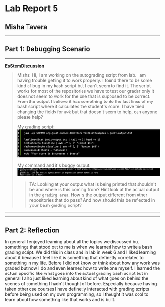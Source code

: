 # Lab Report 5
## Misha Tavera
----- 

## Part 1: Debugging Scenario 

---
**EsStemDiscussion**
> Misha: Hi, I am working on the autograding script from lab. I am having trouble getting it to work properly. I found there to be some kind of bug in my bash script but I can't seem to find it. The script works for most of the repositories we have to test our grader only it does not seem to work for the one that is supposed to be correct. From the output I believe it has something to do the last lines of my bash script where it calculates the student's score. I have tried changing the fields for `awk` but that doesn't seem to help, can anyone please help?
>
>  My grading script: ![buggygradingscript](buggygrader.png)
>
> My command and it's buggy output: ![bugoutput](buggraderouput.png)
>
>
> > TA: Looking at your output what is being printed that shouldn't be and where is this coming from? Hint look at the actual output in the `grading area`. How is the output different from other repositories that do pass? And how should this be reflected in your bash grading script?
---



-----

## Part 2: Reflection

In general I enjoyed learning about all the topics we discussed but somethings that stood out to me is when we learned how to write a bash grading script. We did this in class and in lab in week 6 and I liked learning about it because I feel like it is something that definetly correlated to something in my life. Before I did not know or think about how any work was graded but now I do and even learned how to write one myself. I learned the actual specific like what goes into the actual grading bash script but in general I also just liked learning about kind of what goes on behind the scenes of something I hadn't thought of before. Especially because having taken other cse courses I have definetly interacted with grading scripts before being used on my own programming, so I thought it was cool to learn about how something like that works and is built. 
